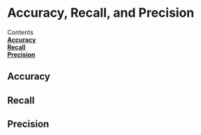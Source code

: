 # Accuracy, Recall, and Precision

Contents    
[**Accuracy**](#acc)  
[**Recall**](#recall)  
[**Precision**](#pre)  

## Accuracy <a name="acc"/>

## Recall <a name="recall"/>

## Precision <a name="pre"/>

